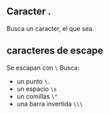 ## Caracter  **.**

Busca un caracter, el que sea.


## caracteres de escape

Se escapan con ```\```
Busca:
- un punto ```\.```
- un espacio ```\s```
- un comillas ```\"```
- una barra invertida ```\\\```

